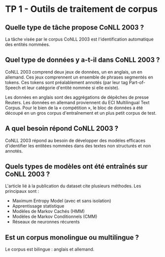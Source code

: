 # TP 1 - Outils de traitement de corpus

## Quelle type de tâche propose CoNLL 2003 ?

La tâche visée par le corpus CoNLL 2003 est l'identification automatique des entités nommées.

## Quel type de données y a-t-il dans CoNLL 2003 ?

CoNLL 2003 comprend deux jeux de données, un en anglais, un en allemand. Ces jeux comprennent un ensemble de phrases segmentés en tokens. Ces tokens sont préalablement annotés (par leur tag Part-of-Speech et leur catégorie d'entité nommée si elle existe).

Les données en anglais sont des aggrégations de dépêches de presse Reuters. Les données en allemand proviennent du ECI Multilingual Text Corpus. Pour le bien de la « compétition », le bloc de données a été découpé en un gros corpus d'entraînement et un plus petit corpus de test.

## A quel besoin répond CoNLL 2003 ?

CoNLL 2003 répond au besoin de développer des modèles efficaces d'identifier les entitées nommées dans des textes non structurés et non annotés.

## Quels types de modèles ont été entraînés sur CoNLL 2003 ?

L'article lié à la publication du dataset cite plusieurs méthodes. Les principaux sont :

* Maximum Entropy Model (avec et sans isolation)
* Apprentissage statistique
* Modèles de Markov Cachés (HMM)
* Modèles de Markov Conditionnels (CMM)
* Réseaux de neuronnes récurents

## Est un corpus monolingue ou multilingue ?

Le corpus est bilingue : anglais et allemand.
